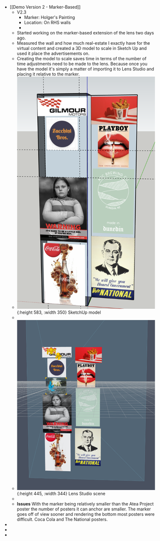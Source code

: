 - [[Demo Version 2 - Marker-Based]]
	- V2.3
		- Marker: Holger's Painting
		- Location: On RHS walls
		-
	- Started working on the marker-based extension of the lens two days ago.
	- Measured the wall and how much real-estate I exactly have for the virtual content and created a 3D model to scale in Sketch Up and used it place the advertisements on.
	- Creating the model to scale saves time in terms of the number of time adjustments need to be made to the lens.  Because once you have the model it's simply a matter of importing it to Lens Studio and placing it relative to the marker.
	- ![image.png](../assets/image_1671799289519_0.png){:height 583, :width 350}
	  SketchUp model
	-
	- ![thumbnail_image.png](../assets/thumbnail_image_1671799431584_0.png){:height 445, :width 344}
	  Lens Studio scene
	-
	- **Issues** With the marker being relatively smaller than the Atea Project poster the number of posters it can anchor are smaller. The marker goes off of view sooner and rendering the bottom most posters were difficult. Coca Cola and The National posters.
-
-
-